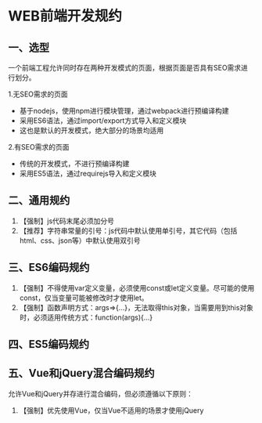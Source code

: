 # WEB前端开发规约

## 一、选型
一个前端工程允许同时存在两种开发模式的页面，根据页面是否具有SEO需求进行划分。  

1.无SEO需求的页面
- 基于nodejs，使用npm进行模块管理，通过webpack进行预编译构建  
- 采用ES6语法，通过import/export方式导入和定义模块  
- 这也是默认的开发模式，绝大部分的场景均适用  

2.有SEO需求的页面  
- 传统的开发模式，不进行预编译构建
- 采用ES5语法，通过requirejs导入和定义模块

## 二、通用规约

1. 【强制】js代码末尾必须加分号
2. 【推荐】字符串常量的引号：js代码中默认使用单引号，其它代码（包括html、css、json等）中默认使用双引号

## 三、ES6编码规约

1. 【强制】不得使用var定义变量，必须使用const或let定义变量。尽可能的使用const，仅当变量可能被修改时才使用let。
2. 【强制】函数声明方式：args=>{...}，无法取得this对象，当需要用到this对象时，必须适用传统方式：function(args){...}

## 四、ES5编码规约

## 五、Vue和jQuery混合编码规约
允许Vue和jQuery并存进行混合编码，但必须遵循以下原则：
1. 【强制】优先使用Vue，仅当Vue不适用的场景才使用jQuery
